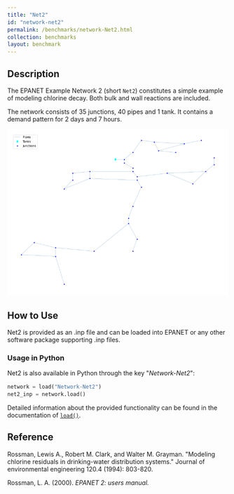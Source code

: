 ```yaml
---
title: "Net2"
id: "network-net2"
permalink: /benchmarks/network-Net2.html
collection: benchmarks
layout: benchmark
---
```



## Description

The EPANET Example Network 2 (short `Net2`) constitutes a simple example of modeling chlorine decay.
Both bulk and wall reactions are included.

The network consists of 35 junctions, 40 pipes and 1 tank. It contains a demand pattern for 2 days and 7 hours.

<img src="../static/benchmarks/network-net2/net2_plot.png"/>

## How to Use

Net2 is provided as an .inp file and can be loaded into EPANET or any other software package
supporting .inp files.

### Usage in Python

Net2 is also available in Python through the key "*Network-Net2*":
```python
network = load("Network-Net2")
net2_inp = network.load()
```

Detailed information about the provided functionality can be found in the documentation of
[`load()`](https://water-benchmark-hub.readthedocs.io/en/stable/water_benchmark_hub.networks.html#water_benchmark_hub.networks.networks.Net2.load).


## Reference

Rossman, Lewis A., Robert M. Clark, and Walter M. Grayman. "Modeling chlorine residuals in drinking-water distribution systems." Journal of environmental engineering 120.4 (1994): 803-820.
[<i class="bi bi-link"></i>](http://dx.doi.org/10.1061/(ASCE)0733-9372(1994)120:4(803))

Rossman, L. A. (2000). *EPANET 2: users manual.*
[<i class="bi bi-link"></i>](https://www.engr.colostate.edu/CIVE572/Projects/PROJ%202-Urban%20Water%20Dist%20System%20Analysis/EN2manual.pdf)
